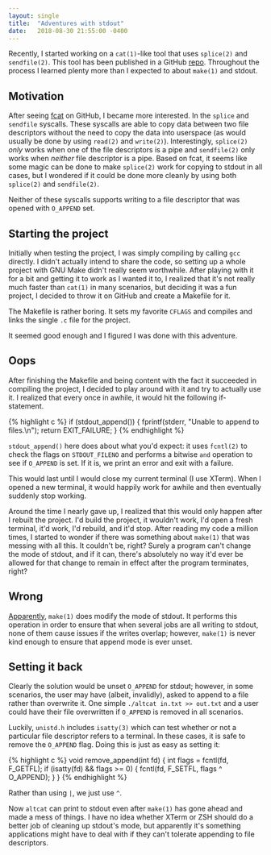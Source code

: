 ```yaml
---
layout: single
title:  "Adventures with stdout"
date:   2018-08-30 21:55:00 -0400
---
```


Recently, I started working on a `cat(1)`-like tool that uses `splice(2)` and
`sendfile(2)`. This tool has been published in a GitHub
[repo](https://github.com/kylelaker/altcat). Throughout the process I learned
plenty more than I expected to about `make(1)` and stdout.

## Motivation

After seeing [fcat](https://github.com/mre/fcat) on GitHub, I became more
interested. In the `splice` and `sendfile` syscalls. These syscalls are able
to copy data between two file descriptors without the need to copy the data
into userspace (as would usually be done by using `read(2)` and `write(2)`).
Interestingly, `splice(2)` *only* works when one of the file descriptors is a
pipe and `sendfile(2)` only works when *neither* file descriptor is a pipe.
Based on fcat, it seems like some magic can be done to make `splice(2)` work
for copying to stdout in all cases, but I wondered if it could be done
more cleanly by using both `splice(2)` and `sendfile(2)`.

Neither of these syscalls supports writing to a file descriptor that was opened
with `O_APPEND` set.


## Starting the project

Initially when testing the project, I was simply compiling by calling `gcc`
directly. I didn't actually intend to share the code, so setting up a whole
project with GNU Make didn't really seem worthwhile. After playing with it for
a bit and getting it to work as I wanted it to, I realized that it's not really
much faster than `cat(1)` in many scenarios, but deciding it was a fun
project, I decided to throw it on GitHub and create a Makefile for it.

The Makefile is rather boring. It sets my favorite `CFLAGS` and compiles and
links the single `.c` file for the project.

It seemed good enough and I figured I was done with this adventure.

## Oops

After finishing the Makefile and being content with the fact it succeeded in
compiling the project, I decided to play around with it and try to actually
use it. I realized that every once in awhile, it would hit the following if-
statement.

{% highlight c %}
if (stdout_append()) {
    fprintf(stderr, "Unable to append to files.\n");
    return EXIT_FAILURE;
}
{% endhighlight %}

`stdout_append()` here does about what you'd expect: it uses `fcntl(2)` to
check the flags on `STDOUT_FILENO` and performs a bitwise `and` operation to
see if `O_APPEND` is set. If it is, we print an error and exit with a failure.

This would last until I would close my current terminal (I use XTerm). When
I opened a new terminal, it would happily work for awhile and then eventually
suddenly stop working.

Around the time I nearly gave up, I realized that this would only happen after
I rebuilt the project. I'd build the project, it wouldn't work, I'd open a
fresh terminal, it'd work, I'd rebuild, and it'd stop. After reading my code
a million times, I started to wonder if there was something about `make(1)`
that was messing with all this. It couldn't be, right? Surely a program can't
change the mode of stdout, and if it can, there's absolutely no way it'd
ever be allowed for that change to remain in effect after the program
terminates, right?

## Wrong

[Apparently](http://git.savannah.gnu.org/cgit/make.git/tree/src/output.c#n493), `make(1)`
does modify the mode of stdout. It performs this operation in order to
ensure that when several jobs are all writing to stdout, none of them cause
issues if the writes overlap; however, `make(1)` is never kind enough to
ensure that append mode is ever unset.

## Setting it back

Clearly the solution would be unset `O_APPEND` for stdout; however, in
some scenarios, the user may have (albeit, invalidly), asked to append to a
file rather than overwrite it. One simple `./altcat in.txt >> out.txt` and a
user could have their file overwritten if `O_APPEND` is removed in all
scenarios.

Luckily, `unistd.h` includes `isatty(3)` which can test whether or not a
particular file descriptor refers to a terminal. In these cases, it is safe to
remove the `O_APPEND` flag. Doing this is just as easy as setting it:

{% highlight c %}
void remove_append(int fd) {
    int flags = fcntl(fd, F_GETFL);
    if (isatty(fd) && flags >= 0) {
        fcntl(fd, F_SETFL, flags ^ O_APPEND);
    }
}
{% endhighlight %}

Rather than using `|`, we just use `^`.

Now `altcat` can print to stdout even after `make(1)` has gone ahead and
made a mess of things. I have no idea whether XTerm or ZSH should do a better
job of cleaning up stdout's mode, but apparently it's something applications
might have to deal with if they can't tolerate appending to file descriptors.
